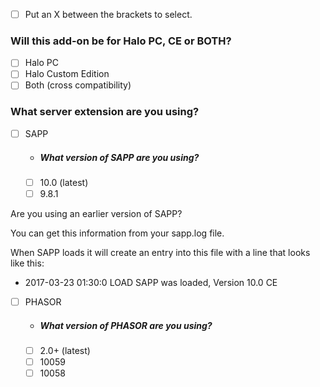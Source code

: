 * [ ] Put an X between the brackets to select.


### Will this add-on be for Halo PC, CE or BOTH?
* [ ] Halo PC
* [ ] Halo Custom Edition
* [ ] Both (cross compatibility)

### What server extension are you using?
* [ ] SAPP
  * ##### What version of SAPP are you using?
  * [ ] 10.0 (latest)
  * [ ] 9.8.1
  
Are you using an earlier version of SAPP?

You can get this information from your sapp.log file. 

When SAPP loads it will create an entry into this file with a line that looks like this: 
  * 2017-03-23 01:30:0 LOAD SAPP was loaded, Version 10.0 CE

* [ ] PHASOR
  * ##### What version of PHASOR are you using?
  * [ ] 2.0+ (latest)
  * [ ] 10059
  * [ ] 10058
